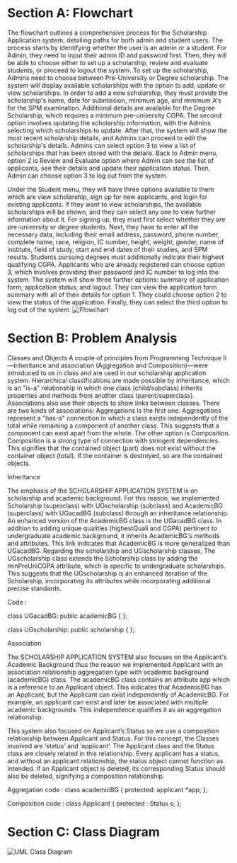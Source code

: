 # Section A: Flowchart
The flowchart outlines a comprehensive process for the Scholarship Application system, detailing paths for both admin and student users. The process starts by identifying whether the user is an admin or a student. For Admin, they need to input their admin ID and password first. Then, they will be able to choose either to set up a scholarship, review and evaluate students, or proceed to logout the system. To set up the scholarship, Admins need to choose between Pre-University or Degree scholarship. The system will display available scholarships with the option to add, update or view scholarships. In order to add a new scholarship, they must provide the scholarship's name, date for submission, minimum age, and minimum A's for the SPM examination. Additional details are available for the Degree Scholarship, which requires a minimum pre-university CGPA. The second option involves updating the scholarship information, with the Admins selecting which scholarships to update. After that, the system will show the most recent scholarship details, and Admins can proceed to edit the scholarship's details. Admins can select option 3 to view a list of scholarships that has been stored with the details. Back to Admin menu, option 2 is Review and Evaluate option where Admin can see the list of applicants, see their details and update their application status. Then, Admin can choose option 3 to log out from the system.

Under the Student menu, they will have three options available to them which are view scholarship, sign up for new applicants, and login for existing applicants. If they want to view scholarships, the available scholarships will be shown, and they can select any one to view further information about it. For signing up, they must first select whether they are pre-university or degree students. Next, they have to enter all the necessary data, including their email address, password, phone number, complete name, race, religion, IC number, height, weight, gender, name of institute, field of study, start and end dates of their studies, and SPM results. Students pursuing degrees must additionally indicate their highest qualifying CGPA. Applicants who are already registered can choose option 3, which involves providing their password and IC number to log into the system. The system will show three further options: summary of application form, application status, and logout. They can view the application form summary with all of their details for option 1. They could choose option 2 to view the status of the application. Finally, they can select the third option to log out of the system.
![Flowchart](https://github.com/jjn7702/SECJ1023-PT2/assets/147961924/635f7317-5ca7-4eca-aa29-2f34240027db)

# Section B: Problem Analysis
Classes and Objects 
A couple of principles from Programming Technique II—Inheritance and association (Aggregation and Composition)—were introduced to us in class and are used in our scholarship application system. Hierarchical classifications are made possible by inheritance, which is an "is-a" relationship in which one class (child/subclass) inherits properties and methods from another class (parent/superclass). Associations also use their objects to show links between classes. There are two kinds of associations: Aggregations is the first one. Aggregations represent a "has-a" connection in which a class exists independently of the total while remaining a component of another class. This suggests that a component can exist apart from the whole. The other option is Composition. Composition is a strong type of connection with stringent dependencies. This signifies that the contained object (part) does not exist without the container object (total). If the container is destroyed, so are the contained objects.

Inheritance

The emphasis of the SCHOLARSHIP APPLICATION SYSTEM is on scholarship and academic background. For this reason, we implemented Scholarship (superclass) with UGscholarship (subclass) and AcademicBG (superclass) with UGacadBG (subclass) through an inheritance relationship. An enhanced version of the AcademicBG class is the UGacadBG class. In addition to adding unique qualities (highestQuali and CGPA) pertinent to undergraduate academic background, it inherits AcademicBG's methods and attributes. This link indicates that AcademicBG is more generalized than UGacadBG. Regarding the scholarship and UGscholarship classes, The UGscholarship class extends the Scholarship class by adding the minPreUniCGPA attribute, which is specific to undergraduate scholarships. This suggests that the UGscholarship is an enhanced iteration of the Scholarship, incorporating its attributes while incorporating additional precise standards.

Code :

class UGacadBG: public academicBG {
};

class UGscholarship: public scholarship {
};


Association

The SCHOLARSHIP APPLICATION SYSTEM also focuses on the Applicant's Academic Background thus the reason we implemented Applicant with an association relationship aggregation type with academic background (academicBG) class. The academicBG class contains an attribute app which is a reference to an Applicant object. This indicates that AcademicBG has an Applicant, but the Applicant can exist independently of AcademicBG. For example, an applicant can exist and later be associated with multiple academic backgrounds. This independence qualifies it as an aggregation relationship.

This system also focused on Applicant’s Status so we use a composition relationship between Applicant and Status. For this concept, the Classes involved are ‘status’ and ‘applicant’. The Applicant class and the Status class are closely related in this relationship. Every applicant has a status, and without an applicant relationship, the status object cannot function as intended. If an Applicant object is deleted, its corresponding Status should also be deleted, signifying a composition relationship.

Aggregation code : 
class academicBG {
protected: 
applicant *app;
};

Composition code : 
class Applicant {
	protected : 
	Status s;
};

# Section C: Class Diagram
![UML Class Diagram](https://github.com/jjn7702/SECJ1023-PT2/assets/148675818/a41d0368-d966-4568-b8e3-76c2c8333797)
